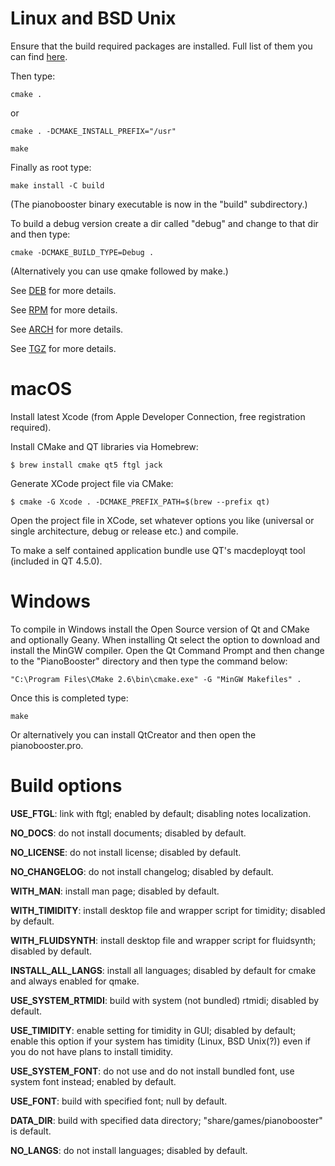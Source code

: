 # Linux and BSD Unix

Ensure that the build required packages are installed. Full list of them you can find [here](pkgs).

Then type:

`cmake .`

or

`cmake . -DCMAKE_INSTALL_PREFIX="/usr"`

`make`

Finally as root type:

`make install -C build`

(The pianobooster binary executable is now in the "build" subdirectory.)

To build a debug version create a dir called "debug" and change to that dir and then type:

`cmake -DCMAKE_BUILD_TYPE=Debug .`

(Alternatively you can use qmake followed by make.)

See [DEB](pkgs/deb) for more details.

See [RPM](pkgs/rpm/pianobooster.spec) for more details.

See [ARCH](pkgs/arch/PKGBUILD) for more details.

See [TGZ](pkgs/slack) for more details.

# macOS

Install latest Xcode (from Apple Developer Connection, free registration required).

Install CMake and QT libraries via Homebrew:

`$ brew install cmake qt5 ftgl jack`

Generate XCode project file via CMake:

`$ cmake -G Xcode . -DCMAKE_PREFIX_PATH=$(brew --prefix qt)`

Open the project file in XCode, set whatever options you like (universal or single architecture,
debug or release etc.) and compile.

To make a self contained application bundle use QT's macdeployqt tool (included in QT 4.5.0).

# Windows

To compile in Windows install the Open Source version of Qt and CMake and optionally Geany.
When installing Qt select the option to download and install the MinGW compiler. Open the
Qt Command Prompt and then change to the "PianoBooster" directory and then type the
command below:

`"C:\Program Files\CMake 2.6\bin\cmake.exe" -G "MinGW Makefiles" .`

Once this is completed type:

`make`

Or alternatively you can install QtCreator and then open the pianobooster.pro.

# Build options

**USE_FTGL**: link with ftgl; enabled by default; disabling notes localization.

**NO_DOCS**: do not install documents; disabled by default.

**NO_LICENSE**: do not install license; disabled by default.

**NO_CHANGELOG**: do not install changelog; disabled by default.

**WITH_MAN**: install man page; disabled by default.

**WITH_TIMIDITY**: install desktop file and wrapper script for timidity; disabled by default.

**WITH_FLUIDSYNTH**: install desktop file and wrapper script for fluidsynth; disabled by default.

**INSTALL_ALL_LANGS**: install all languages; disabled by default for cmake and always enabled for qmake.

**USE_SYSTEM_RTMIDI**: build with system (not bundled) rtmidi; disabled by default.

**USE_TIMIDITY**: enable setting for timidity in GUI; disabled by default; enable this option if your system has timidity (Linux, BSD Unix(?)) even if you do not have plans to install timidity.

**USE_SYSTEM_FONT**: do not use and do not install bundled font, use system font instead; enabled by default.

**USE_FONT**: build with specified font; null by default.

**DATA_DIR**: build with specified data directory; "share/games/pianobooster" is default.

**NO_LANGS**: do not install languages; disabled by default.
